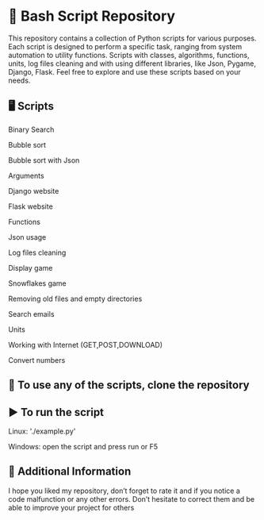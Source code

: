 # 🐍 Bash Script Repository
This repository contains a collection of Python scripts for various purposes. Each script is designed to perform a specific task, ranging from system automation to utility functions. Scripts with classes, algorithms, functions, units, log files cleaning and with using different libraries, like Json, Pygame, Django, Flask. Feel free to explore and use these scripts based on your needs.

## 🖥️ Scripts
Binary Search

Bubble sort

Bubble sort with Json

Arguments

Django website

Flask website

Functions

Json usage

Log files cleaning

Display game

Snowflakes game

Removing old files and empty directories

Search emails

Units

Working with Internet (GET,POST,DOWNLOAD)

Convert numbers

## 🧬 To use any of the scripts, clone the repository


## ▶️ To run the script
Linux:   './example.py'

Windows: open the script and press run or F5

## 📢 Additional Information
I hope you liked my repository, don’t forget to rate it and if you notice a code malfunction or any other errors.
Don’t hesitate to correct them and be able to improve your project for others
